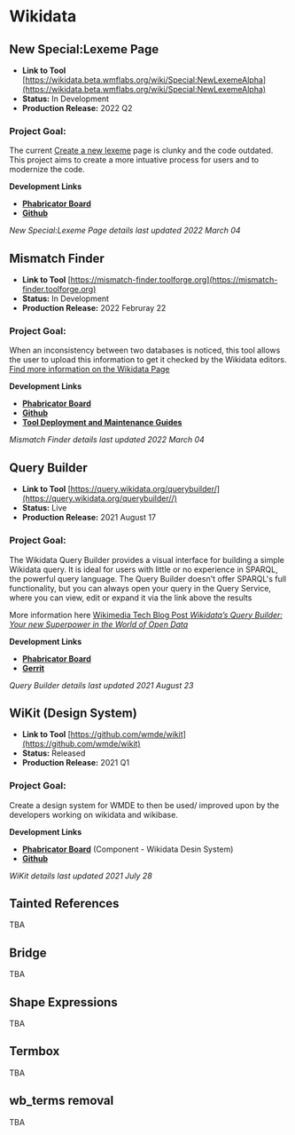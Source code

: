 # Wikidata


## **New Special:Lexeme Page**

* **Link to Tool** [https://wikidata.beta.wmflabs.org/wiki/Special:NewLexemeAlpha](https://wikidata.beta.wmflabs.org/wiki/Special:NewLexemeAlpha)
* **Status:**    In Development       
* **Production Release:**  2022 Q2


### **Project Goal:**
The current [Create a new lexeme](https://www.wikidata.org/wiki/Special:NewLexeme) page is clunky and the code outdated. This project aims to create a more intuative process for users and to modernize the code.
    
    

**Development Links**
* [**Phabricator Board**](https://phabricator.wikimedia.org/project/view/5674/)
* [**Github**](https://github.com/wmde/new-lexeme-special-page)


_New Special:Lexeme Page details last updated 2022 March 04_


## **Mismatch Finder**

* **Link to Tool** [https://mismatch-finder.toolforge.org](https://mismatch-finder.toolforge.org)
* **Status:**    In Development       
* **Production Release:**  2022 Februray 22


### **Project Goal:**

When an inconsistency between two databases is noticed, this tool allows the user to upload this information to get it checked by the Wikidata editors.  
[Find more information on the Wikidata Page](https://www.wikidata.org/wiki/Wikidata:Mismatch_Finder)
    
    

**Development Links**
* [**Phabricator Board**](https://phabricator.wikimedia.org/project/view/5385/)
* [**Github**](https://github.com/wmde/wikidata-mismatch-finder)
* [**Tool Deployment and Maintenance Guides**](https://wikitech.wikimedia.org/wiki/Tool:Wikidata_Mismatch_Finder) 


_Mismatch Finder details last updated 2022 March 04_


## **Query Builder**

* **Link to Tool** [https://query.wikidata.org/querybuilder/](https://query.wikidata.org/querybuilder//)
* **Status:**    Live       
* **Production Release:**  2021 August 17


### **Project Goal:**

The Wikidata Query Builder provides a visual interface for building a simple Wikidata query. It is ideal for users with little or no experience in SPARQL, the powerful query language. The Query Builder doesn't offer SPARQL's full functionality, but you can always open your query in the Query Service, where you can view, edit or expand it via the link above the results


More information here [Wikimedia Tech Blog Post _Wikidata’s Query Builder: Your new Superpower in the World of Open Data_](https://tech-news.wikimedia.de/en/2021/08/23/wikidatas-query-builder-your-new-superpower-in-the-world-of-open-data/)
    

**Development Links**
* [**Phabricator Board**](https://phabricator.wikimedia.org/project/view/4990/)
* [**Gerrit**](https://gerrit.wikimedia.org/g/wikidata/query-builder) 


_Query Builder details last updated 2021 August 23_



## **WiKit (Design System)**

* **Link to Tool** [https://github.com/wmde/wikit](https://github.com/wmde/wikit)
* **Status:**    Released
* **Production Release:**  2021 Q1


### **Project Goal:**

Create a design system for WMDE to then be used/ improved upon by the developers working on wikidata and wikibase.
    
    

**Development Links**
* [**Phabricator Board**](https://phabricator.wikimedia.org/tag/wikidata_design_system/) (Component - Wikidata Desin System)
* [**Github**](https://github.com/wmde/wikit)


_WiKit details last updated 2021 July 28_

## **Tainted References**

TBA

## **Bridge**

TBA

## **Shape Expressions**

TBA

## **Termbox**

TBA

## **wb_terms removal**

TBA
